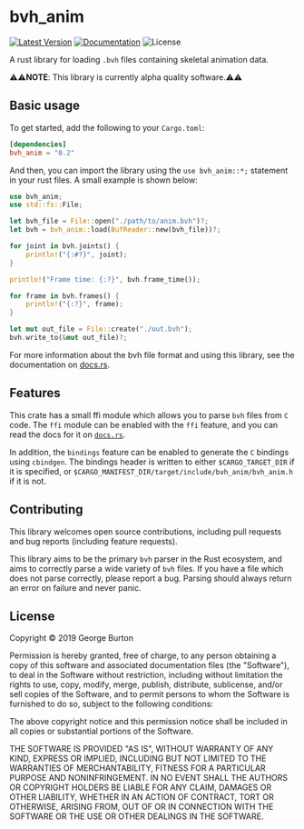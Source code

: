 # bvh_anim

[![Latest Version]][crates.io] [![Documentation]][docs.rs] ![License]

A rust library for loading `.bvh` files containing skeletal animation data.

⚠⚠**NOTE**: This library is currently alpha quality software.⚠⚠

## Basic usage

To get started, add the following to your `Cargo.toml`:

```toml
[dependencies]
bvh_anim = "0.2"
```

And then, you can import the library using the `use bvh_anim::*;` statement
in your rust files. A small example is shown below:

```rust
use bvh_anim;
use std::fs::File;

let bvh_file = File::open("./path/to/anim.bvh")?;
let bvh = bvh_anim::load(BufReader::new(bvh_file))?;

for joint in bvh.joints() {
    println!("{:#?}", joint);
}

println!("Frame time: {:?}", bvh.frame_time());

for frame in bvh.frames() {
    println!("{:?}", frame);
}

let mut out_file = File::create("./out.bvh");
bvh.write_to(&mut out_file)?;
```

For more information about the bvh file format and using this library,
see the documentation on [docs.rs](https://docs.rs/bvh_anim).

## Features

This crate has a small ffi module which allows you to parse `bvh` files
from `C` code. The `ffi` module can be enabled with the `ffi` feature,
and you can read the docs for it on [`docs.rs`][docs.rs/ffi].

In addition, the `bindings` feature can be enabled to generate the `C`
bindings using `cbindgen`. The bindings header is written to either
`$CARGO_TARGET_DIR` if it is specified, or
`$CARGO_MANIFEST_DIR/target/include/bvh_anim/bvh_anim.h` if it is
not.

## Contributing

This library welcomes open source contributions, including pull requests and bug
reports (including feature requests).

This library aims to be the primary `bvh` parser in the Rust ecosystem, and aims
to correctly parse a wide variety of `bvh` files. If you have a file which does
not parse correctly, please report a bug. Parsing should always return an error on
failure and never panic.

## License

Copyright © 2019 George Burton

Permission is hereby granted, free of charge, to any person obtaining a copy of this software
and associated documentation files (the "Software"), to deal in the Software without restriction,
including without limitation the rights to use, copy, modify, merge, publish, distribute, sublicense,
and/or sell copies of the Software, and to permit persons to whom the Software is furnished to do so,
subject to the following conditions:

The above copyright notice and this permission notice shall be included in all copies or substantial
portions of the Software.

THE SOFTWARE IS PROVIDED "AS IS", WITHOUT WARRANTY OF ANY KIND, EXPRESS OR IMPLIED, INCLUDING BUT NOT
LIMITED TO THE WARRANTIES OF MERCHANTABILITY, FITNESS FOR A PARTICULAR PURPOSE AND NONINFRINGEMENT. IN
NO EVENT SHALL THE AUTHORS OR COPYRIGHT HOLDERS BE LIABLE FOR ANY CLAIM, DAMAGES OR OTHER LIABILITY,
WHETHER IN AN ACTION OF CONTRACT, TORT OR OTHERWISE, ARISING FROM, OUT OF OR IN CONNECTION WITH THE
SOFTWARE OR THE USE OR OTHER DEALINGS IN THE SOFTWARE.

[Documentation]: https://docs.rs/bvh_anim/badge.svg
[Latest Version]: https://img.shields.io/crates/v/bvh_anim.svg
[docs.rs]: https://docs.rs/bvh_anim
[crates.io]: https://crates.io/crates/bvh_anim
[License]: https://img.shields.io/crates/l/bvh_anim.svg
<!--
Remember to update this when a new version is published!!!
-->
[docs.rs/ffi]: https://docs.rs/bvh_anim/0.3.1/bvh_anim/ffi/index.html